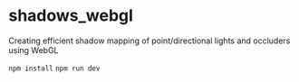 # shadows_webgl
Creating efficient shadow mapping of point/directional lights and occluders using WebGL

`npm install`
`npm run dev`